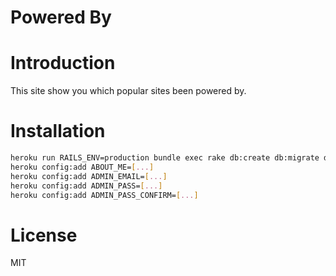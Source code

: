Powered By
==========

# Introduction

This site show you which popular sites been powered by.

# Installation

```bash
heroku run RAILS_ENV=production bundle exec rake db:create db:migrate db:seed
heroku config:add ABOUT_ME=[...]
heroku config:add ADMIN_EMAIL=[...]
heroku config:add ADMIN_PASS=[...]
heroku config:add ADMIN_PASS_CONFIRM=[...]
```

# License

MIT
